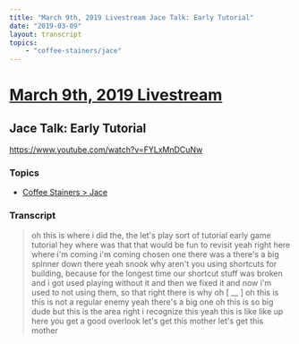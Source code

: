 ```yaml
---
title: "March 9th, 2019 Livestream Jace Talk: Early Tutorial"
date: "2019-03-09"
layout: transcript
topics:
    - "coffee-stainers/jace"
---
```

# [March 9th, 2019 Livestream](../2019-03-09.md)
## Jace Talk: Early Tutorial
https://www.youtube.com/watch?v=FYLxMnDCuNw

### Topics
* [Coffee Stainers > Jace](../topics/coffee-stainers/jace.md)

### Transcript

> oh this is where i did the, the let's play sort of tutorial early game tutorial hey where was that that would be fun to revisit yeah right here where i'm coming i'm coming chosen one there was a there's a big spinner down there yeah snook why aren't you using shortcuts for building, because for the longest time our shortcut stuff was broken and i got used playing without it and then we fixed it and now i'm used to not using them, so that right there is why oh [ __ ] oh this is this is not a regular enemy yeah there's a big one oh this is so big dude but this is the area right i recognize this yeah this is like like up here you get a good overlook let's get this mother let's get this mother
